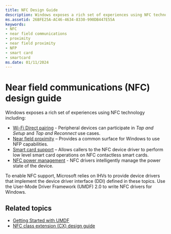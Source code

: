 ```yaml
---
title: NFC Design Guide
description: Windows exposes a rich set of experiences using NFC technology.
ms.assetid: 26BFE25A-AC46-4634-8330-990DB447E55A
keywords:
- NFC
- near field communications
- proximity
- near field proximity
- NFP
- smart card
- smartcard
ms.date: 01/11/2024
---
```


# Near field communications (NFC) design guide

Windows exposes a rich set of experiences using NFC technology including:

- [Wi-Fi Direct pairing](wi-fi-direct-paring-implementation.md) - Peripheral devices can participate in *Tap and Setup* and *Tap and Reconnect* use cases.
- [Near field proximity](nfp-design-guide.md) – Provides a common surface for Windows to use NFP capabilities.
- [Smart card support](design-guide-smart-card.md) – Allows callers to the NFC device driver to perform low level smart card operations on NFC contactless smart cards.
- [NFC power management](nfc-power-management.md) - NFC drivers intelligently manage the power state of the device.

To enable NFC support, Microsoft relies on IHVs to provide device drivers that implement the device driver interface (DDI) defined in these topics. Use the User-Mode Driver Framework (UMDF) 2.0 to write NFC drivers for Windows.

## Related topics

- [Getting Started with UMDF](../wdf/getting-started-with-umdf-version-2.md)
- [NFC class extension (CX) design guide](/windows-hardware/drivers/nfc/nfc-class-extension-)
